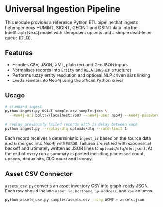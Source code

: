 # Universal Ingestion Pipeline

This module provides a reference Python ETL pipeline that ingests heterogeneous
HUMINT, SIGINT, GEOINT and OSINT data into the IntelGraph Neo4j model with
idempotent upserts and a simple dead‑letter queue (DLQ).

## Features

- Handles CSV, JSON, XML, plain text and GeoJSON inputs
- Normalises records into `Entity` and `RELATIONSHIP` structures
- Performs fuzzy entity resolution and optional NLP driven alias linking
- Loads results into Neo4j using the official Python driver

## Usage

```bash
# standard ingest
python ingest.py OSINT sample.csv sample.json \
  --neo4j-uri bolt://localhost:7687 --neo4j-user neo4j --neo4j-password password

# replay previously failed records with 1s delay between each
python ingest.py --replay-dlq uploads/dlq --rate-limit 1
```

Each record receives a deterministic `ingest_id` based on the source data and
is merged into Neo4j with `MERGE`. Failures are retried with exponential
backoff and ultimately written as JSON lines to `uploads/dlq/dlq.jsonl`. At the
end of every run a summary is printed including processed count, upserts,
dedup hits, DLQ count and latency.

## Asset CSV Connector

`assets_csv.py` converts an asset inventory CSV into graph-ready JSON. Each row
should include `asset_id`, `hostname`, `ip_address`, and `cpe` columns.

```bash
python assets_csv.py samples/assets.csv --org ACME > assets.json
```
